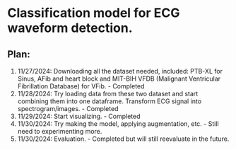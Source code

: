 # Classification model for ECG waveform detection.

## Plan:
1. 11/27/2024: Downloading all the dataset needed, included: PTB-XL for Sinus, AFib and heart block and MIT-BIH VFDB (Malignant Ventricular Fibrillation Database) for VFib. - Completed
2. 11/28/2024: Try loading data from these two dataset and start combining them into one dataframe. Transform ECG signal into spectrogram/images. - Completed
3. 11/29/2024: Start visualizing. - Completed
4. 11/30/2024: Try making the model, applying augmentation, etc. - Still need to experimenting more.
5. 11/30/2024: Evaluation. - Completed but will still reevaluate in the future.
